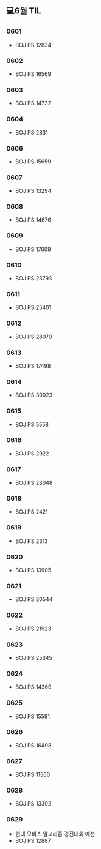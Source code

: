 ## 💻6월 TIL

### 0601
* BOJ PS 12834

### 0602
* BOJ PS 16569

### 0603
* BOJ PS 14722

### 0604
* BOJ PS 2831 

### 0606
* BOJ PS 15659

### 0607
* BOJ PS 13294

### 0608
* BOJ PS 14676

### 0609
* BOJ PS 17609

### 0610
* BOJ PS 23793

### 0611
* BOJ PS 25401

### 0612
* BOJ PS 28070

### 0613
* BOJ PS 17498

### 0614
* BOJ PS 30023

### 0615
* BOJ PS 5558

### 0616
* BOJ PS 2922

### 0617
* BOJ PS 23048

### 0618
* BOJ PS 2421

### 0619
* BOJ PS 2313

### 0620
* BOJ PS 13905

### 0621
* BOJ PS 20544

### 0622
* BOJ PS 21923

### 0623
* BOJ PS 25345

### 0624
* BOJ PS 14369

### 0625
* BOJ PS 15591

### 0626
* BOJ PS 16498

### 0627
* BOJ PS 11560

### 0628
* BOJ PS 13302

### 0629
* 현대 모비스 알고리즘 경진대회 예선
* BOJ PS 12887